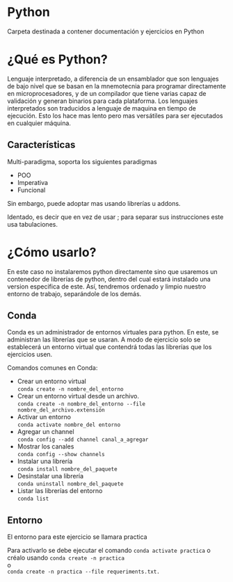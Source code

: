 # **Python**

Carpeta destinada a contener documentación y ejercicios en Python

# **¿Qué es Python?**

Lenguaje interpretado, a diferencia de un ensamblador que son 
lenguajes de bajo nivel que se basan en la mnemotecnia para programar 
directamente en microprocesadores, y de un compilador que tiene varias 
capaz de validación y generan binarios para cada plataforma. Los 
lenguajes interpretados son traducidos a lenguaje de maquina en tiempo 
de ejecución. Esto los hace mas lento pero mas versátiles para ser 
ejecutados en cualquier máquina.

## Características

Multi-paradigma, soporta los siguientes paradigmas  

- POO
- Imperativa
- Funcional

Sin embargo, puede adoptar mas usando librerías u addons.

Identado, es decir que en vez de usar ; para separar sus instrucciones 
este usa tabulaciones.

# **¿Cómo usarlo?**

En este caso no instalaremos python directamente sino que usaremos un contenedor de librerías de python, dentro del cual estará instalado una version especifica de este. Así, tendremos ordenado y limpio nuestro entorno de trabajo, separándole de los demás. 

## **Conda**

Conda es un administrador de entornos virtuales para python.
En este, se administran las librerías que se usaran.
A modo de ejercicio solo se establecerá un entorno virtual que contendrá todas las librerías que los ejercicios usen.

Comandos comunes en Conda:

 - Crear un entorno virtual  
`conda create -n nombre_del_entorno`
 - Crear un entorno virtual desde un archivo.  
`conda create -n nombre_del_entorno --file nombre_del_archivo.extensión`
 - Activar un entorno       
`conda activate nombre_del entorno`
 - Agregar un channel       
`conda config --add channel canal_a_agregar`
 - Mostrar los canales  
`conda config --show channels`
 - Instalar una librería  
`conda install nombre_del_paquete`
 - Desinstalar una librería  
`conda uninstall nombre_del_paquete`
 - Listar las librerías del entorno  
`conda list`

## **Entorno**

El entorno para este ejercicio se llamara practica

Para activarlo se debe ejecutar el comando 
`conda activate practica`
o créalo usando
`conda create -n practica`  
o  
`conda create -n practica --file requeriments.txt.`










